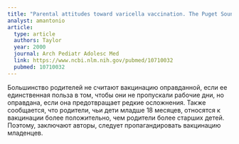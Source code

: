 ```yaml
---
title: "Parental attitudes toward varicella vaccination. The Puget Sound Pediatric Research Network"
analyst: amantonio
article:
  type: article
  authors: Taylor
  year: 2000
  journal: Arch Pediatr Adolesc Med
  link: https://www.ncbi.nlm.nih.gov/pubmed/10710032
  pubmed: 10710032
---
```


Большинство родителей не считают вакцинацию оправданной, если ее единственная польза в том, чтобы они не пропускали рабочие дни, но оправдана, если она предотвращает редкие осложнения.
Также сообщается, что родители, чьи дети младше 18 месяцев, относятся к вакцинации более положительно, чем родители более старших детей. Поэтому, заключают авторы, следует пропагандировать вакцинацию младенцев.
